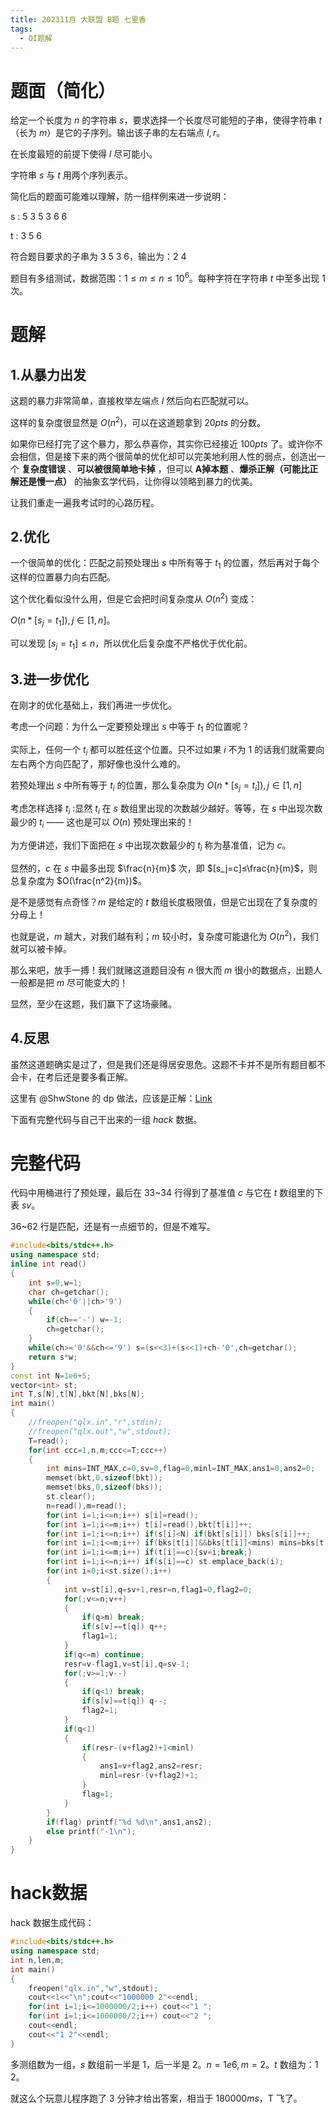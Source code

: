 ```yaml
---
title: 202311月 大联盟 B题 七里香
tags:
  - OI题解
---
```

# 题面（简化）
给定一个长度为 $n$ 的字符串 $s$，要求选择一个长度尽可能短的子串，使得字符串 $t$ （长为 $m$）是它的子序列。输出该子串的左右端点 $l,r$。

在长度最短的前提下使得 $l$ 尽可能小。

字符串 $s$ 与 $t$ 用两个序列表示。

简化后的题面可能难以理解，防一组样例来进一步说明：

s : 5 3 5 3 6 6

t : 3 5 6

符合题目要求的子串为 3 5 3 6，输出为：2 4

题目有多组测试，数据范围：$1≤m≤n≤10^6$。每种字符在字符串 $t$ 中至多出现 $1$ 次。
# 题解
## 1.从暴力出发
这题的暴力非常简单，直接枚举左端点 $l$ 然后向右匹配就可以。

这样的复杂度很显然是 $O(n^2)$，可以在这道题拿到 $20pts$ 的分数。

如果你已经打完了这个暴力，那么恭喜你，其实你已经接近 $100pts$ 了。或许你不会相信，但是接下来的两个很简单的优化却可以完美地利用人性的弱点，创造出一个 **复杂度错误** 、**可以被很简单地卡掉** ，但可以 **A掉本题** 、**爆杀正解（可能比正解还是慢一点）** 的抽象玄学代码，让你得以领略到暴力的优美。

让我们重走一遍我考试时的心路历程。
## 2.优化
一个很简单的优化：匹配之前预处理出 $s$ 中所有等于 $t_1$ 的位置，然后再对于每个这样的位置暴力向右匹配。

这个优化看似没什么用，但是它会把时间复杂度从 $O(n^2)$ 变成：

$O(n*[s_j=t_1]),j\in[1,n]$。

可以发现 $[s_j=t_1]≤n$，所以优化后复杂度不严格优于优化前。
## 3.进一步优化
在刚才的优化基础上，我们再进一步优化。

考虑一个问题：为什么一定要预处理出 $s$ 中等于 $t_1$ 的位置呢？

实际上，任何一个 $t_i$ 都可以胜任这个位置。只不过如果 $i$ 不为 $1$ 的话我们就需要向左右两个方向匹配了，那好像也没什么难的。

若预处理出 $s$ 中所有等于 $t_i$ 的位置，那么复杂度为 $O(n*[s_j=t_i]),j\in[1,n]$

考虑怎样选择 $t_i$ :显然 $t_i$ 在 $s$ 数组里出现的次数越少越好。等等，在 $s$ 中出现次数最少的 $t_i$ —— 这也是可以 $O(n)$ 预处理出来的！

为方便讲述，我们下面把在 $s$ 中出现次数最少的 $t_i$ 称为基准值，记为 $c$。

显然的，$c$ 在 $s$ 中最多出现 $\frac{n}{m}$ 次，即 $[s_j=c]≤\frac{n}{m}$，则总复杂度为 $O(\frac{n^2}{m})$。

是不是感觉有点奇怪？$m$ 是给定的 $t$ 数组长度极限值，但是它出现在了复杂度的分母上！

也就是说，$m$ 越大，对我们越有利；$m$ 较小时，复杂度可能退化为 $O(n^2)$，我们就可以被卡掉。

那么来吧，放手一搏！我们就赌这道题目没有 $n$ 很大而 $m$ 很小的数据点，出题人一般都是把 $m$ 尽可能变大的！

显然，至少在这题，我们赢下了这场豪赌。
## 4.反思
虽然这道题确实是过了，但是我们还是得居安思危。这题不卡并不是所有题目都不会卡，在考后还是要多看正解。

这里有 @ShwStone 的 dp 做法，应该是正解：[Link](https://shwst.one/2023/11/12/20231112%E9%A2%98%E8%A7%A3/#more)

下面有完整代码与自己干出来的一组 $hack$ 数据。
# 完整代码
代码中用桶进行了预处理，最后在 33~34 行得到了基准值 $c$ 与它在 $t$ 数组里的下表 $sv$。

36~62 行是匹配，还是有一点细节的，但是不难写。
```cpp
#include<bits/stdc++.h>
using namespace std;
inline int read()
{
	int s=0,w=1;
	char ch=getchar();
	while(ch<'0'||ch>'9')
	{
		if(ch=='-') w=-1;
		ch=getchar();
	}
	while(ch>='0'&&ch<='9') s=(s<<3)+(s<<1)+ch-'0',ch=getchar();
	return s*w;
}
const int N=1e6+5;
vector<int> st;
int T,s[N],t[N],bkt[N],bks[N];
int main()
{
    //freopen("qlx.in","r",stdin);
    //freopen("qlx.out","w",stdout);
    T=read();
    for(int ccc=1,n,m;ccc<=T;ccc++)
    {
        int mins=INT_MAX,c=0,sv=0,flag=0,minl=INT_MAX,ans1=0,ans2=0;
        memset(bkt,0,sizeof(bkt));
        memset(bks,0,sizeof(bks));
        st.clear();
        n=read(),m=read();
        for(int i=1;i<=n;i++) s[i]=read();
        for(int i=1;i<=m;i++) t[i]=read(),bkt[t[i]]++;
        for(int i=1;i<=n;i++) if(s[i]<N) if(bkt[s[i]]) bks[s[i]]++;
        for(int i=1;i<=m;i++) if(bks[t[i]]&&bks[t[i]]<mins) mins=bks[t[i]],c=t[i];
        for(int i=1;i<=m;i++) if(t[i]==c){sv=i;break;}
        for(int i=1;i<=n;i++) if(s[i]==c) st.emplace_back(i);
        for(int i=0;i<st.size();i++)
        {
            int v=st[i],q=sv+1,resr=n,flag1=0,flag2=0;
            for(;v<=n;v++)
            {
                if(q>m) break;
                if(s[v]==t[q]) q++;
                flag1=1;
            }
            if(q<=m) continue;
            resr=v-flag1,v=st[i],q=sv-1;
            for(;v>=1;v--)
            {
                if(q<1) break;
                if(s[v]==t[q]) q--;
                flag2=1;
            }
            if(q<1)
            {
                if(resr-(v+flag2)+1<minl)
                {
                    ans1=v+flag2,ans2=resr;
                    minl=resr-(v+flag2)+1;
                }
                flag=1;
            }
        }
        if(flag) printf("%d %d\n",ans1,ans2);
        else printf("-1\n");
    }
}
```
# hack数据
hack 数据生成代码：
```cpp
#include<bits/stdc++.h>
using namespace std;
int n,len,m;
int main()
{
    freopen("qlx.in","w",stdout);
    cout<<1<<"\n";cout<<"1000000 2"<<endl;
    for(int i=1;i<=1000000/2;i++) cout<<"1 ";
    for(int i=1;i<=1000000/2;i++) cout<<"2 ";
    cout<<endl;
    cout<<"1 2"<<endl;
}
```
多测组数为一组，$s$ 数组前一半是 $1$，后一半是 $2$。$n=1e6,m=2$。$t$ 数组为：1 2。

就这么个玩意儿程序跑了 $3$ 分钟才给出答案，相当于 $180000ms$，T 飞了。 